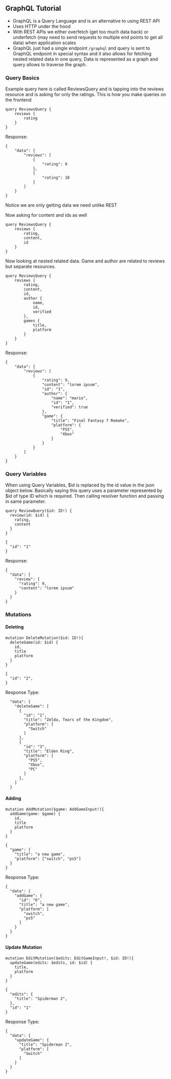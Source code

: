 ## GraphQL Tutorial

- GraphQL is a Query Language and is an alternative to using REST API
- Uses HTTP under the hood
- With REST APIs we either overfetch (get too much data back) or underfetch (may need to send requests to multiple end points to get all data) when application scales
- GraphQL just had a single endpoint `/graphql` and query is sent to GraphQL endpoint in special syntax and it also allows for fetching nested related data in one query, Data is represented as a graph and query allows to traverse the graph.

### Query Basics

Example query here is called ReviewsQuery and is tapping into the reviews resource and is asking for only the ratings. This is how you make queries on the frontend

```
query ReviewsQuery {
    reviews {
        rating
    }
}
```

Response:

```
{
    "data": {
        "reviews": [
            {
                "rating": 9
            },
            {
                "rating": 10
            }
        ]
    }
}
```

Notice we are only getting data we need unlike REST

Now asking for content and ids as well

```
query ReviewsQuery {
    reviews {
        rating,
        content,
        id
    }
}
```

Now looking at nested related data. Game and author are related to reviews but separate resources.

```
query ReviewsQuery {
    reviews {
        rating,
        content,
        id,
        author {
            name,
            id,
            verified
        },
        games {
            title,
            platform
        }
    }
}
```

Response:

```
{
    "data": {
        "reviews": [
            {
                "rating": 9,
                "content": "lorem ipsum",
                "id": "1",
                "author": {
                    "name": "mario",
                    "id": "1",
                    "verified": true
                },
                "game": {
                    "title": "Final Fantasy 7 Remake",
                    "platform": {
                        "PS5",
                        "Xbox"
                    }
                }
            }
        ]
    }
}
```

### Query Variables

When using Query Variables, $id is replaced by the id value in the json object below. Basically saying this query uses a parameter represented by $id of type ID which is required. Then calling resolver function and passing in same parameter.

```
query ReviewQuery($id: ID!) {
  review(id: $id) {
    rating,
    content
  }
}

{
  "id": "1"
}
```

Response:

```
{
  "data": {
    "review": {
      "rating": 9,
      "content": "lorem ipsum"
    }
  }
}
```

### Mutations

#### Deleting

```
mutation DeleteMutation($id: ID!){
  deleteGame(id: $id) {
    id,
    title
    platform
  }
}

{
  "id": "2",
}
```

Response Type:

```
  "data": {
    "deleteGame": [
      {
        "id": "1",
        "title": "Zelda, Tears of the Kingdom",
        "platform": [
          "Switch"
        ]
      },
      {
        "id": "3",
        "title": "Elden Ring",
        "platform": [
          "PS5",
          "Xbox",
          "PC"
        ]
      },
    ]
  }
```

#### Adding

```
mutation AddMutation($game: AddGameInput!){
  addGame(game: $game) {
    id,
    title
    platform
  }
}

{
  "game": {
    "title": "a new game",
    "platform": ["switch", "ps5"]
  }
}
```

Response Type:

```
{
  "data": {
    "addGame": {
      "id": "6",
      "title": "a new game",
      "platform": [
        "switch",
        "ps5"
      ]
    }
  }
}
```

#### Update Mutation

```
mutation EditMutation($edits: EditGameInput!, $id: ID!){
  updateGame(edits: $edits, id: $id) {
    title,
    platform
  }
}

{
  "edits": {
    "title": "Spiderman 2",
  },
  "id": "1"
}
```

Response Type:

```
{
  "data": {
    "updateGame": {
      "title": "Spiderman 2",
      "platform": [
        "Switch"
      ]
    }
  }
}
```

